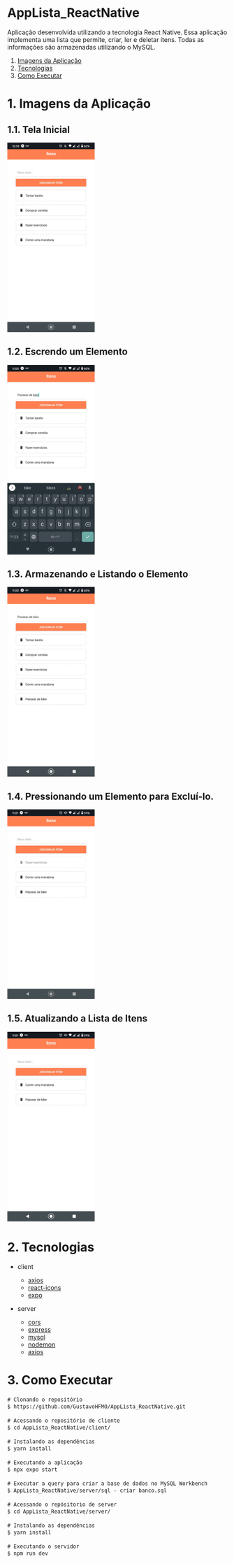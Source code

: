 # AppLista_ReactNative

Aplicação desenvolvida utilizando a tecnologia React Native. Essa aplicação implementa uma lista que permite, criar, ler e deletar itens. Todas as informações são armazenadas utilizando o MySQL.

1. [Imagens da Aplicação](#head1)
2. [Tecnologias](#head2)
3. [Como Executar](#head3)

# <span id="head1">1. Imagens da Aplicação<span/>
## 1.1. Tela Inicial
<img src="https://github.com/GustavoHFMO/AppLista_ReactNative/blob/master/client/assets/A.jpeg" width="200">

## 1.2. Escrendo um Elemento
<img src="https://github.com/GustavoHFMO/AppLista_ReactNative/blob/master/client/assets/B.jpeg" width="200">

## 1.3. Armazenando e Listando o Elemento
<img src="https://github.com/GustavoHFMO/AppLista_ReactNative/blob/master/client/assets/C.jpeg" width="200">

## 1.4. Pressionando um Elemento para Excluí-lo.
<img src="https://github.com/GustavoHFMO/AppLista_ReactNative/blob/master/client/assets/D.jpeg" width="200">

## 1.5. Atualizando a Lista de Itens
<img src="https://github.com/GustavoHFMO/AppLista_ReactNative/blob/master/client/assets/E.jpeg" width="200">

# <span id="head2">2. Tecnologias<span/>
* client
  * [axios](http://nodejs.org/docs/latest/api/path.html)
  * [react-icons](https://react-icons.github.io/react-icons/)
  * [expo](https://docs.expo.dev/)
   

* server
  * [cors](https://github.com/expressjs/cors#readme)
  * [express](http://expressjs.com/)
  * [mysql](https://github.com/mysqljs/mysql)
  * [nodemon](https://nodemon.io)
  * [axios](http://nodejs.org/docs/latest/api/path.html)
  


# <span id="head3">3. Como Executar<span/>
```
# Clonando o repositório
$ https://github.com/GustavoHFMO/AppLista_ReactNative.git

# Acessando o repositório de cliente
$ cd AppLista_ReactNative/client/

# Instalando as dependências
$ yarn install 

# Executando a aplicação
$ npx expo start

# Executar a query para criar a base de dados no MySQL Workbench
$ AppLista_ReactNative/server/sql - criar banco.sql

# Acessando o repósitorio de server
$ cd AppLista_ReactNative/server/

# Instalando as dependências
$ yarn install 

# Executando o servidor
$ npm run dev
```
